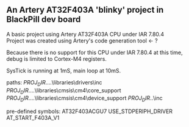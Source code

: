 ## An Artery AT32F403A 'blinky' project in BlackPill dev board

A basic project using Artery AT32F403A CPU under IAR 7.80.4  
Project was created using Artery's code generation tool <- ?  

Because there is no support for this CPU under IAR 7.80.4 at this time, debug is limited to Cortex-M4 registers.

SysTick is running at 1mS, main loop at 10mS.

paths:
$PROJ_DIR$\..\..\libraries\drivers\inc
$PROJ_DIR$\..\..\libraries\cmsis\cm4\core_support
$PROJ_DIR$\..\..\libraries\cmsis\cm4\device_support
$PROJ_DIR$\..\inc

pre-defined symbols:
AT32F403ACGU7
USE_STDPERIPH_DRIVER
AT_START_F403A_V1